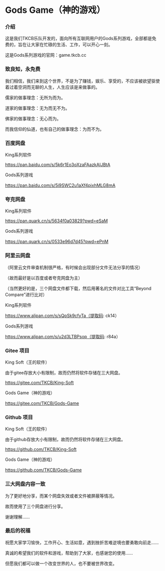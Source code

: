 # Gods Game（神的游戏）


### 介绍
这是我们TKCB乐队开发的，面向所有互联网用户的Gods系列游戏，全部都是免费的，旨在让大家在忙碌的生活、工作，可以开心一刻。 

这是Gods系列游戏的官网：game.tkcb.cc
　


### 致良知，永免费
我们相信，我们来到这个世界，不是为了赚钱，娱乐、享受的，不应该被欲望驱使着过着空洞而无聊的人生，人生应该是来做事的。

儒家的做事理念：无所为而为。

道家的做事理念：无为而无不为。

佛家的做事理念：无心而为。

而我信仰的仙道，也有自己的做事理念：为而不为。
　


### 百度网盘
King系列软件 

https://pan.baidu.com/s/5k6r1Eo3oXzaFAazkAIJBtA 

Gods系列游戏 

https://pan.baidu.com/s/5i9SWC2u1aXf4pixhMLG8mA 
　


### 夸克网盘
King系列软件 

https://pan.quark.cn/s/5634f0a03829?pwd=eSaM 

Gods系列游戏 

https://pan.quark.cn/s/0533e96d7d45?pwd=ePnM 
　


### 阿里云网盘
（阿里云文件审查机制很严格，有时候会出现部分文件无法分享的情况）

（故而最好是以百度或者夸克网盘为主）

（当然更好的是，三个网盘文件都下载，然后用著名的文件对比工具“Beyond Compare”进行比对）

King系列软件 

https://www.alipan.com/s/sQpSk9cfyTa（提取码: ck14） 

Gods系列游戏 

https://www.alipan.com/s/u2d3LTBPsop（提取码: r84a）
　


### Gitee 项目

King Soft（王的软件）

由于gitee存放大小有限制，故而仍然将软件存储在三大网盘。

https://gitee.com/TKCB/King-Soft


Gods Game（神的游戏）

https://gitee.com/TKCB/Gods-Game
　


### Github 项目

King Soft（王的软件）

由于github存放大小有限制，故而仍然将软件存储在三大网盘。

https://github.com/TKCB/King-Soft


Gods Game（神的游戏）

https://github.com/TKCB/Gods-Game
　


### 三大网盘内容一致
为了更好地分享，而某个网盘失效或者文件被屏蔽等情况。

故而使用了三个网盘进行分享。

谢谢理解……
　


### 最后的祝福
祝愿大家学习愉快，工作开心、生活如意，遇到挫折苦难逆境也要勇敢向前走……

真诚的希望我们的软件和游戏，帮助到了大家，也感谢您的使用……

但愿我们都可以做一个改变世界的人，也不要被世界改变。
